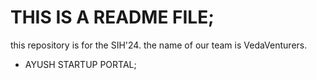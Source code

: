 # THIS IS A README FILE;

this repository is for the SIH'24.
the name of our team is VedaVenturers.

- AYUSH STARTUP PORTAL;

